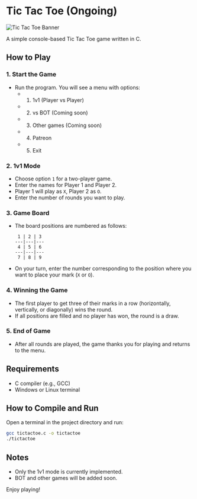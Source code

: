 # Tic Tac Toe (Ongoing)

![Tic Tac Toe Banner](https://upload.wikimedia.org/wikipedia/commons/3/32/Tic_tac_toe.svg)

A simple console-based Tic Tac Toe game written in C.

## How to Play

### 1. Start the Game
- Run the program. You will see a menu with options:
  - 1. 1v1 (Player vs Player)
  - 2. vs BOT (Coming soon)
  - 3. Other games (Coming soon)
  - 4. Patreon
  - 5. Exit

### 2. 1v1 Mode
- Choose option `1` for a two-player game.
- Enter the names for Player 1 and Player 2.
- Player 1 will play as `X`, Player 2 as `O`.
- Enter the number of rounds you want to play.

### 3. Game Board
- The board positions are numbered as follows:

  ```
   1 | 2 | 3
  ---|---|---
   4 | 5 | 6
  ---|---|---
   7 | 8 | 9
  ```

- On your turn, enter the number corresponding to the position where you want to place your mark (`X` or `O`).

### 4. Winning the Game
- The first player to get three of their marks in a row (horizontally, vertically, or diagonally) wins the round.
- If all positions are filled and no player has won, the round is a draw.

### 5. End of Game
- After all rounds are played, the game thanks you for playing and returns to the menu.

## Requirements

- C compiler (e.g., GCC)
- Windows or Linux terminal

## How to Compile and Run

Open a terminal in the project directory and run:

```sh
gcc tictactoe.c -o tictactoe
./tictactoe
```

## Notes

- Only the 1v1 mode is currently implemented.
- BOT and other games will be added soon.

Enjoy playing!
